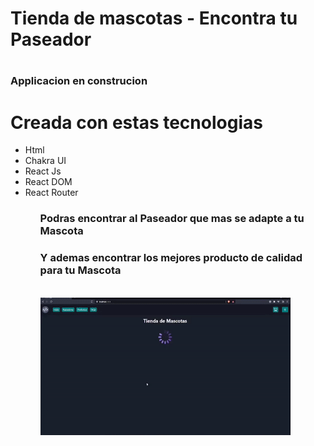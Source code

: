 <h1>Tienda de mascotas - Encontra tu Paseador<h1>
<h3>Applicacion en construcion<h3>
<h1>Creada con estas tecnologias</h1>
<ul>
<li>Html</li>
<li>Chakra UI</li>
<li>React Js</li>
<li>React DOM</li>
<li>React Router</li>
<ul>
<h3>Podras encontrar al Paseador que mas se adapte a tu Mascota </h3>
<h3>Y ademas encontrar los mejores producto de calidad para tu Mascota </h3>
<br>
<img align="center" alt="Preview Site" src="./gif_page.gif" width="400" height="220" />
